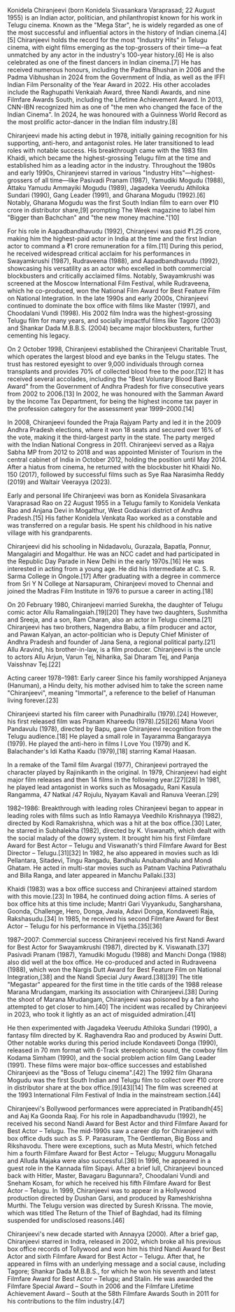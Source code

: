 Konidela Chiranjeevi (born Konidela Sivasankara Varaprasad; 22 August 1955) is an Indian actor, politician, and philanthropist known for his work in Telugu cinema. Known as the "Mega Star", he is widely regarded as one of the most successful and influential actors in the history of Indian cinema.[4][5] Chiranjeevi holds the record for the most "Industry Hits" in Telugu cinema, with eight films emerging as the top-grossers of their time—a feat unmatched by any actor in the industry's 100-year history.[6] He is also celebrated as one of the finest dancers in Indian cinema.[7] He has received numerous honours, including the Padma Bhushan in 2006 and the Padma Vibhushan in 2024 from the Government of India, as well as the IFFI Indian Film Personality of the Year Award in 2022. His other accolades include the Raghupathi Venkaiah Award, three Nandi Awards, and nine Filmfare Awards South, including the Lifetime Achievement Award. In 2013, CNN-IBN recognized him as one of "the men who changed the face of the Indian Cinema". In 2024, he was honoured with a Guinness World Record as the most prolific actor-dancer in the Indian film industry.[8]

Chiranjeevi made his acting debut in 1978, initially gaining recognition for his supporting, anti-hero, and antagonist roles. He later transitioned to lead roles with notable success. His breakthrough came with the 1983 film Khaidi, which became the highest-grossing Telugu film at the time and established him as a leading actor in the industry. Throughout the 1980s and early 1990s, Chiranjeevi starred in various "Industry Hits"—highest-grossers of all time—like Pasivadi Pranam (1987), Yamudiki Mogudu (1988), Attaku Yamudu Ammayiki Mogudu (1989), Jagadeka Veerudu Athiloka Sundari (1990), Gang Leader (1991), and Gharana Mogudu (1992).[6] Notably, Gharana Mogudu was the first South Indian film to earn over ₹10 crore in distributor share,[9] prompting The Week magazine to label him "Bigger than Bachchan" and "the new money machine."[10]

For his role in Aapadbandhavudu (1992), Chiranjeevi was paid ₹1.25 crore, making him the highest-paid actor in India at the time and the first Indian actor to command a ₹1 crore remuneration for a film.[11] During this period, he received widespread critical acclaim for his performances in Swayamkrushi (1987), Rudraveena (1988), and Aapadbandhavudu (1992), showcasing his versatility as an actor who excelled in both commercial blockbusters and critically acclaimed films. Notably, Swayamkrushi was screened at the Moscow International Film Festival, while Rudraveena, which he co-produced, won the National Film Award for Best Feature Film on National Integration. In the late 1990s and early 2000s, Chiranjeevi continued to dominate the box office with films like Master (1997), and Choodalani Vundi (1998). His 2002 film Indra was the highest-grossing Telugu film for many years, and socially impactful films like Tagore (2003) and Shankar Dada M.B.B.S. (2004) became major blockbusters, further cementing his legacy.

On 2 October 1998, Chiranjeevi established the Chiranjeevi Charitable Trust, which operates the largest blood and eye banks in the Telugu states. The trust has restored eyesight to over 9,000 individuals through cornea transplants and provides 70% of collected blood free to the poor.[12] It has received several accolades, including the "Best Voluntary Blood Bank Award" from the Government of Andhra Pradesh for five consecutive years from 2002 to 2006.[13] In 2002, he was honoured with the Samman Award by the Income Tax Department, for being the highest income tax payer in the profession category for the assessment year 1999–2000.[14]

In 2008, Chiranjeevi founded the Praja Rajyam Party and led it in the 2009 Andhra Pradesh elections, where it won 18 seats and secured over 16% of the vote, making it the third-largest party in the state. The party merged with the Indian National Congress in 2011. Chiranjeevi served as a Rajya Sabha MP from 2012 to 2018 and was appointed Minister of Tourism in the central cabinet of India in October 2012, holding the position until May 2014. After a hiatus from cinema, he returned with the blockbuster hit Khaidi No. 150 (2017), followed by successful films such as Sye Raa Narasimha Reddy (2019) and Waltair Veerayya (2023).

Early and personal life
Chiranjeevi was born as Konidela Sivasankara Varaprasad Rao on 22 August 1955 in a Telugu family to Konidela Venkata Rao and Anjana Devi in Mogalthur, West Godavari district of Andhra Pradesh.[15] His father Konidela Venkata Rao worked as a constable and was transferred on a regular basis. He spent his childhood in his native village with his grandparents.

Chiranjeevi did his schooling in Nidadavolu, Gurazala, Bapatla, Ponnur, Mangalagiri and Mogalthur. He was an NCC cadet and had participated in the Republic Day Parade in New Delhi in the early 1970s.[16] He was interested in acting from a young age. He did his Intermediate at C. S. R. Sarma College in Ongole.[17] After graduating with a degree in commerce from Sri Y N College at Narsapuram, Chiranjeevi moved to Chennai and joined the Madras Film Institute in 1976 to pursue a career in acting.[18]

On 20 February 1980, Chiranjeevi married Surekha, the daughter of Telugu comic actor Allu Ramalingaiah.[19][20] They have two daughters, Sushmitha and Sreeja, and a son, Ram Charan, also an actor in Telugu cinema.[21] Chiranjeevi has two brothers, Nagendra Babu, a film producer and actor, and Pawan Kalyan, an actor-politician who is Deputy Chief Minister of Andhra Pradesh and founder of Jana Sena, a regional political party.[21] Allu Aravind, his brother-in-law, is a film producer. Chiranjeevi is the uncle to actors Allu Arjun, Varun Tej, Niharika, Sai Dharam Tej, and Panja Vaisshnav Tej.[22]

Acting career
1978–1981: Early career
Since his family worshipped Anjaneya (Hanuman), a Hindu deity, his mother advised him to take the screen name "Chiranjeevi", meaning "Immortal", a reference to the belief of Hanuman living forever.[23]

Chiranjeevi started his film career with Punadhirallu (1979).[24] However, his first released film was Pranam Khareedu (1978).[25][26] Mana Voori Pandavulu (1978), directed by Bapu, gave Chiranjeevi recognition from the Telugu audience.[18] He played a small role in Tayaramma Bangarayya (1979). He played the anti-hero in films I Love You (1979) and K. Balachander's Idi Katha Kaadu (1979),[18] starring Kamal Haasan.

In a remake of the Tamil film Avargal (1977), Chiranjeevi portrayed the character played by Rajinikanth in the original. In 1979, Chiranjeevi had eight major film releases and then 14 films in the following year.[27][28] In 1981, he played lead antagonist in works such as Mosagadu, Rani Kasula Rangamma, 47 Natkal /47 Rojulu, Nyayam Kavali and Ranuva Veeran.[29]

1982–1986: Breakthrough with leading roles
Chiranjeevi began to appear in leading roles with films such as Intlo Ramayya Veedhilo Krishnayya (1982), directed by Kodi Ramakrishna, which was a hit at the box office.[30] Later, he starred in Subhalekha (1982), directed by K. Viswanath, which dealt with the social malady of the dowry system. It brought him his first Filmfare Award for Best Actor – Telugu and Viswanath's third Filmfare Award for Best Director – Telugu.[31][32] In 1982, he also appeared in movies such as Idi Pellantara, Sitadevi, Tingu Rangadu, Bandhalu Anubandhalu and Mondi Ghatam. He acted in multi-star movies such as Patnam Vachina Pativrathalu and Billa Ranga, and later appeared in Manchu Pallaki.[33]

Khaidi (1983) was a box office success and Chiranjeevi attained stardom with this movie.[23] In 1984, he continued doing action films. A series of box office hits at this time include; Mantri Gari Viyyankudu, Sangharshana, Goonda, Challenge, Hero, Donga, Jwala, Adavi Donga, Kondaveeti Raja, Rakshasudu.[34] In 1985, he received his second Filmfare Award for Best Actor – Telugu for his performance in Vijetha.[35][36]

1987–2007: Commercial success
Chiranjeevi received his first Nandi Award for Best Actor for Swayamkrushi (1987), directed by K. Viswanath.[37] Pasivadi Pranam (1987), Yamudiki Mogudu (1988) and Manchi Donga (1988) also did well at the box office. He co-produced and acted in Rudraveena (1988), which won the Nargis Dutt Award for Best Feature Film on National Integration,[38] and the Nandi Special Jury Award.[38][39] The title "Megastar" appeared for the first time in the title cards of the 1988 release Marana Mrudangam, marking its association with Chiranjeevi.[38] During the shoot of Marana Mrudangam, Chiranjeevi was poisoned by a fan who attempted to get closer to him.[40] The incident was recalled by Chiranjeevi in 2023, who took it lightly as an act of misguided admiration.[41]

He then experimented with Jagadeka Veerudu Athiloka Sundari (1990), a fantasy film directed by K. Raghavendra Rao and produced by Aswini Dutt. Other notable works during this period include Kondaveeti Donga (1990), released in 70 mm format with 6-Track stereophonic sound, the cowboy film Kodama Simham (1990), and the social problem action film Gang Leader (1991). These films were major box-office successes and established Chiranjeevi as the "Boss of Telugu cinema".[42] The 1992 film Gharana Mogudu was the first South Indian and Telugu film to collect over ₹10 crore in distributor share at the box office.[9][43][14] The film was screened at the 1993 International Film Festival of India in the mainstream section.[44]

Chiranjeevi's Bollywood performances were appreciated in Pratibandh[45] and Aaj Ka Goonda Raaj. For his role in Aapadbandhavudu (1992), he received his second Nandi Award for Best Actor and third Filmfare Award for Best Actor – Telugu. The mid-1990s saw a career dip for Chiranjeevi with box office duds such as S. P. Parasuram, The Gentleman, Big Boss and Rikshavodu. There were exceptions, such as Muta Mestri, which fetched him a fourth Filmfare Award for Best Actor – Telugu; Mugguru Monagallu and Alluda Majaka were also successful.[36] In 1996, he appeared in a guest role in the Kannada film Sipayi. After a brief lull, Chiranjeevi bounced back with Hitler, Master, Bavagaru Bagunnara?, Choodalani Vundi and Sneham Kosam, for which he received his fifth Filmfare Award for Best Actor – Telugu. In 1999, Chiranjeevi was to appear in a Hollywood production directed by Dushan Garsi, and produced by Rameshkrishna Murthi. The Telugu version was directed by Suresh Krissna. The movie, which was titled The Return of the Thief of Baghdad, had its filming suspended for undisclosed reasons.[46]

Chiranjeevi's new decade started with Annayya (2000). After a brief gap, Chiranjeevi starred in Indra, released in 2002, which broke all his previous box office records of Tollywood and won him his third Nandi Award for Best Actor and sixth Filmfare Award for Best Actor – Telugu. After that, he appeared in films with an underlying message and a social cause, including Tagore; Shankar Dada M.B.B.S., for which he won his seventh and latest Filmfare Award for Best Actor – Telugu; and Stalin. He was awarded the Filmfare Special Award – South in 2006 and the Filmfare Lifetime Achievement Award – South at the 58th Filmfare Awards South in 2011 for his contributions to the film industry.[47]